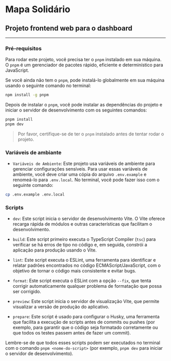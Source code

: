 # Mapa Solidário

## Projeto frontend web para o dashboard

---

### Pré-requisitos

Para rodar este projeto, você precisa ter o `pnpm` instalado em sua máquina. O `pnpm` é um gerenciador de pacotes rápido, eficiente e determinístico para JavaScript.

Se você ainda não tem o `pnpm`, pode instalá-lo globalmente em sua máquina usando o seguinte comando no terminal:

```bash
npm install -g pnpm
```

Depois de instalar o `pnpm`, você pode instalar as dependências do projeto e iniciar o servidor de desenvolvimento com os seguintes comandos:

```bash
pnpm install
pnpm dev
```

> Por favor, certifique-se de ter o `pnpm` instalado antes de tentar rodar o projeto.

### Variáveis de ambiante

- `Variáveis de Ambiente`: Este projeto usa variáveis de ambiente para gerenciar configurações sensíveis. Para usar essas variáveis de ambiente, você deve criar uma cópia do arquivo `.env.example` e renomeá-lo para `.env.local`. No terminal, você pode fazer isso com o seguinte comando:

```bash
cp .env.example .env.local
```

### Scripts

- `dev`: Este script inicia o servidor de desenvolvimento Vite. O Vite oferece recarga rápida de módulos e outras características que facilitam o desenvolvimento.

- `build`: Este script primeiro executa o TypeScript Compiler (`tsc`) para verificar se há erros de tipo no código e, em seguida, constrói a aplicação para produção usando o Vite.

- `lint`: Este script executa o ESLint, uma ferramenta para identificar e relatar padrões encontrados no código ECMAScript/JavaScript, com o objetivo de tornar o código mais consistente e evitar bugs.

- `format`: Este script executa o ESLint com a opção `--fix`, que tenta corrigir automaticamente qualquer problema de formatação que possa ser corrigido.

- `preview`: Este script inicia o servidor de visualização Vite, que permite visualizar a versão de produção do aplicativo.

- `prepare`: Este script é usado para configurar o Husky, uma ferramenta que facilita a execução de scripts antes de commits ou pushes (por exemplo, para garantir que o código seja formatado corretamente ou que todos os testes passem antes de fazer um commit).

Lembre-se de que todos esses scripts podem ser executados no terminal com o comando `pnpm <nome-do-script>` (por exemplo, `pnpm dev` para iniciar o servidor de desenvolvimento).
